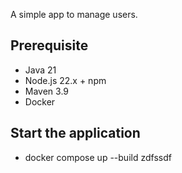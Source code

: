 A simple app to manage users.

## Prerequisite 
- Java 21
- Node.js 22.x + npm
- Maven 3.9
- Docker

## Start the application
- docker compose up --build zdfssdf
